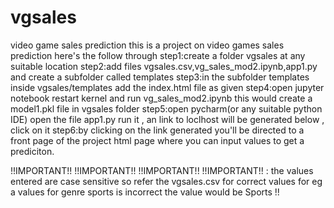 # vgsales
video game sales prediction 
this is a project on video games sales prediction here's the follow through
step1:create a folder vgsales at any suitable location
step2:add files vgsales.csv,vg_sales_mod2.ipynb,app1.py and create a subfolder called templates
step3:in the subfolder templates inside vgsales/templates add the index.html file as given
step4:open jupyter notebook restart kernel and run vg_sales_mod2.ipynb this would create a model1.pkl file in vgsales folder
step5:open pycharm(or any suitable python IDE) open the file app1.py run it , an link to loclhost will be generated below , click on it 
step6:by clicking on the link generated you'll be directed to a front page of the project html page where you can input values to get a prediciton.

!!IMPORTANT!! !!IMPORTANT!! !!IMPORTANT!! !!IMPORTANT!! : the values entered are case sensitive so refer the vgsales.csv for correct values 
for eg a values for genre sports is incorrect the value would be Sports !!
